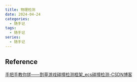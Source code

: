 ```yaml
---
title: 物理检测
date: 2024-04-24
categories:
  - 随手记
tags:
  - 随手记
series:
  - 随手记
---
```

## Reference

[手把手教你搓——割草游戏碰撞检测框架_ecs碰撞检测-CSDN博客](https://blog.csdn.net/weixin_42186870/article/details/136147295)